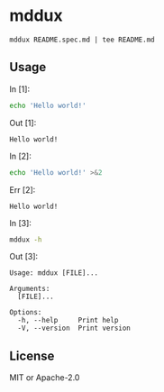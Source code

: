 # mddux

`mddux README.spec.md | tee README.md`

## Usage

In \[1\]:

``` sh
echo 'Hello world!'
```

Out \[1\]:

``` text:stdout
Hello world!
```

In \[2\]:

``` sh
echo 'Hello world!' >&2
```

Err \[2\]:

``` text:stderr
Hello world!
```

In \[3\]:

``` sh
mddux -h
```

Out \[3\]:

``` text:stdout
Usage: mddux [FILE]...

Arguments:
  [FILE]...  

Options:
  -h, --help     Print help
  -V, --version  Print version
```

## License

MIT or Apache-2.0
